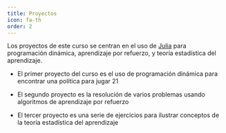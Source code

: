 ```yaml
---
title: Proyectos
icon: fa-th
order: 2
---
```


Los proyectos de este curso se centran en el uso de [Julia](https://julialang.org/) para programación dinámica, aprendizaje
por refuerzo, y teoría estadística del aprendizaje.

- El primer proyecto del curso es el uso de programación dinámica para encontrar una política para jugar 21

- El segundo proyecto es la resolución de varios problemas usando algoritmos de aprendizaje por refuerzo

- El tercer proyecto es una serie de ejercicios para ilustrar conceptos de la teoría estadística del aprendizaje
